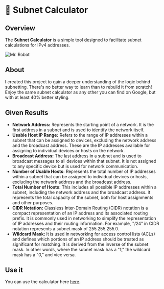# 📡 Subnet Calculator

## Overview

The **Subnet Calculator** is a simple tool designed to facilitate subnet calculations for IPv4 addresses.

![Mr. Robot](https://media.giphy.com/media/ZKQpx4TYrxTtS/giphy.gif)

## About

I created this project to gain a deeper understanding of the logic behind subnetting. There's no better way to learn than to rebuild it from scratch! Enjoy the same subnet calculator as any other you can find on Google, but with at least 40% better styling.

## Given Results

- **Network Address:** Represents the starting point of a network. It is the first address in a subnet and is used to identify the network itself.
- **Usable Host IP Range:** Refers to the range of IP addresses within a subnet that can be assigned to devices, excluding the network address and the broadcast address. These are the IP addresses available for assigning to individual devices or hosts on the network.
- **Broadcast Address:** The last address in a subnet and is used to broadcast messages to all devices within that subnet. It is not assigned to any specific device but is used for network communication.
- **Number of Usable Hosts:** Represents the total number of IP addresses within a subnet that can be assigned to individual devices or hosts, excluding the network address and the broadcast address.
- **Total Number of Hosts:** This includes all possible IP addresses within a subnet, including the network address and the broadcast address. It represents the total capacity of the subnet, both for host assignments and other purposes.
- **CIDR Notation:** Classless Inter-Domain Routing (CIDR) notation is a compact representation of an IP address and its associated routing prefix. It is commonly used in networking to simplify the representation of IP addresses and their routing information. For example, "/24" in CIDR notation represents a subnet mask of 255.255.255.0.
- **Wildcard Mask:** It is used in networking for access control lists (ACLs) and defines which portions of an IP address should be treated as significant for matching. It is derived from the inverse of the subnet mask. In other words, where the subnet mask has a "1," the wildcard mask has a "0," and vice versa.

## Use it

You can use the calculator here [here](https://teobourloglou.github.io/subnet-calculator/).
